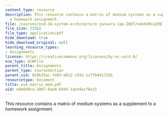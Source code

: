 ```yaml
---
content_type: resource
description: This resource contains a matrix of medium systems as a supplement to
  a homework assignment.
file: /courses/esd-34-system-architecture-january-iap-2007/ede6d9ca28670ae0b8441ae34acf6e15_os4_matrix_med.pdf
file_size: 23362
file_type: application/pdf
hide_download: true
hide_download_original: null
learning_resource_types:
- Assignments
license: https://creativecommons.org/licenses/by-nc-sa/4.0/
ocw_type: OCWFile
parent_title: Assignments
parent_type: CourseSection
parent_uid: 819b35ac-f493-d612-c932-1cf7b041725b
resourcetype: Document
title: os4_matrix_med.pdf
uid: ede6d9ca-2867-0ae0-b844-1ae34acf6e15
---
```

This resource contains a matrix of medium systems as a supplement to a homework assignment.